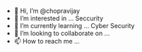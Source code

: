 - 👋 Hi, I’m @chopravijay
- 👀 I’m interested in ... Seccurity
- 🌱 I’m currently learning ... Cyber Security
- 💞️ I’m looking to collaborate on ...
- 📫 How to reach me ...

<!---
chopravijay/chopravijay is a ✨ special ✨ repository because its `README.md` (this file) appears on your GitHub profile.
You can click the Preview link to take a look at your changes.
--->
